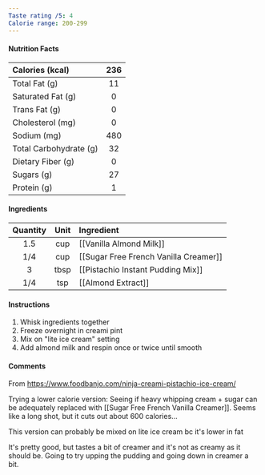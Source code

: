 ```yaml
---
Taste rating /5: 4
Calorie range: 200-299
---
```

#### Nutrition Facts
| Calories (kcal) | 236 |
| :-- | :--: |
| Total Fat (g) | 11 |
| Saturated Fat (g) | 0 |
| Trans Fat (g) | 0 |
| Cholesterol (mg) | 0 |
| Sodium (mg) | 480 |
| Total Carbohydrate (g) | 32 |
| Dietary Fiber (g) | 0 |
| Sugars (g) | 27 |
| Protein (g) | 1 |
#### Ingredients
| Quantity | Unit | Ingredient                            |
| :------: | :--: | :------------------------------------ |
|   1.5    | cup  | [[Vanilla Almond Milk]]               |
|   1/4    | cup  | [[Sugar Free French Vanilla Creamer]] |
|    3     | tbsp | [[Pistachio Instant Pudding Mix]]     |
|   1/4    | tsp  | [[Almond Extract]]                    |
#### Instructions

1. Whisk ingredients together
2. Freeze overnight in creami pint
3. Mix on "lite ice cream" setting
4. Add almond milk and respin once or twice until smooth

#### Comments

From https://www.foodbanjo.com/ninja-creami-pistachio-ice-cream/

Trying a lower calorie version: Seeing if heavy whipping cream + sugar can be adequately replaced with [[Sugar Free French Vanilla Creamer]]. Seems like a long shot, but it cuts out about 600 calories...

This version can probably be mixed on lite ice cream bc it's lower in fat

It's pretty good, but tastes a bit of creamer and it's not as creamy as it should be. Going to try upping the pudding and going down in creamer a bit.